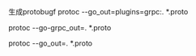
生成protobugf
protoc --go_out=plugins=grpc:. *.proto

protoc --go-grpc_out=. *.proto

protoc --go_out=. *.proto